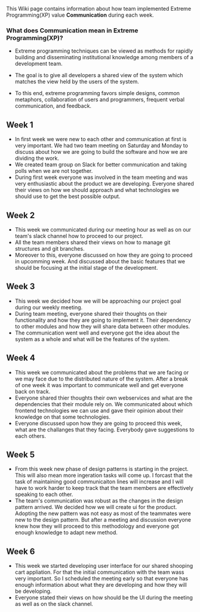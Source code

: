 This Wiki page contains information about how team implemented Extreme Programming(XP) value **Communication** during each week.

### What does Communication mean in Extreme Programming(XP)?

* Extreme programming techniques can be viewed as methods for rapidly building and disseminating institutional knowledge among members of a development team. 

* The goal is to give all developers a shared view of the system which matches the view held by the users of the system.

* To this end, extreme programming favors simple designs, common metaphors, collaboration of users and programmers, frequent verbal communication, and feedback.

## Week 1

* In first week we were new to each other and communication at first is very important. We had two team meeting on Saturday and Monday to discuss about how we are going to build the software and how we are dividing the work. 
* We created team group on Slack for better communication and taking polls when we are not together. 
* During first week everyone was involved in the team meeting and was very enthusiastic about the product we are developing. Everyone shared their views on how we should approach and what technologies we should use to get the best possible output.

## Week 2

* This week we communicated during our meeting hour as well as on our team's slack channel how to proceed to our project.
* All the team members shared their views on how to manage git structures and git branches. 
* Moreover to this, everyone discussed on how they are going to proceed in upcomming week. And discussed about the basic features that we should be focusing at the initial stage of the development.

## Week 3
* This week we decided how we will be approaching our project goal during our weekly meeting.
* During team meeting, everyone shared their thoughts on their functionality and how they are going to implement it. Their dependency to other modules and how they will share data between other modules.
* The communication went well and everyone got the idea about the system as a whole and what will be the features of the system.

## Week 4
* This week we communicated about the problems that we are facing or we may face due to the distributed nature of the system. After a break of one week it was important to communicate well and get everyone back on track.
* Everyone shared thier thoughts their own webservices and what are the dependencies that their module rely on. We communicated about which frontend technologies we can use and gave their opinion about their knowledge on that some technologies.
* Everyone discussed upon how they are going to proceed this week, what are the challanges that they facing. Everybody gave suggestions to each others.

## Week 5
* From this week new phase of design patterns is starting in the project. This will also mean more ingeration tasks will come up. I forcast that the task of maintaining good communicaiton lines will increase and I will have to work harder to keep track that the team members are effectively speaking to each other.
* The team's communication was robust as the changes in the design pattern arrived. We decided how we will create ui for the product. Adopting the new pattern was not easy as most of the teammates were new to the design pattern. But after a meeting and discussion everyone knew how they will proceed to this methodology and everyone got enough knowledge to adapt new method.

## Week 6
* This week we started developing user interface for our shared shooping cart appliation. For that the initial communication with the team wass very important. So I scheduled the meeting early so that everyone has enough information about what they are developing and how they will be developing.
* Everyone stated their views on how should be the UI during the meeting as well as on the slack channel.